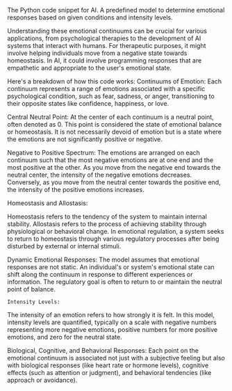 The Python code snippet for AI. 
A predefined model to determine emotional responses based on given conditions and intensity levels. 

Understanding these emotional continuums can be crucial for various applications, from psychological therapies to the development of AI systems that interact with humans. For therapeutic purposes, it might involve helping individuals move from a negative state towards homeostasis. In AI, it could involve programming responses that are empathetic and appropriate to the user's emotional state.

Here's a breakdown of how this code works:
Continuums of Emotion:
Each continuum represents a range of emotions associated with a specific psychological condition, such as fear, sadness, or anger, transitioning to their opposite states like confidence, happiness, or love.

Central Neutral Point:
At the center of each continuum is a neutral point, often denoted as 0. This point is considered the state of emotional balance or homeostasis. It is not necessarily devoid of emotion but is a state where the emotions are not significantly positive or negative.

Negative to Positive Spectrum:
The emotions are arranged on each continuum such that the most negative emotions are at one end and the most positive at the other. As you move from the negative end towards the neutral center, the intensity of the negative emotions decreases. Conversely, as you move from the neutral center towards the positive end, the intensity of the positive emotions increases.

Homeostasis and Allostasis:

Homeostasis refers to the tendency of the system to maintain internal stability. Allostasis refers to the process of achieving stability through physiological or behavioral change. In emotional regulation, a system seeks to return to homeostasis through various regulatory processes after being disturbed by external or internal stimuli.

Dynamic Emotional Responses:
The model assumes that emotional responses are not static. An individual's or system's emotional state can shift along the continuum in response to different experiences or information. The regulatory goal is often to return to or maintain the neutral point of balance.

    Intensity Levels:
The intensity of an emotion refers to how strongly it is felt. In this model, intensity levels are quantified, typically on a scale with negative numbers representing more negative emotions, positive numbers for more positive emotions, and zero for the neutral state.

Biological, Cognitive, and Behavioral Responses:
Each point on the emotional continuum is associated not just with a subjective feeling but also with biological responses (like heart rate or hormone levels), cognitive effects (such as attention or judgment), and behavioral tendencies (like approach or avoidance).

